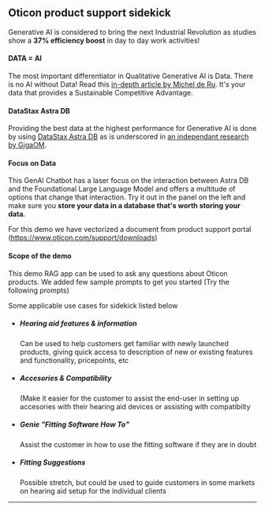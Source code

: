 ## Oticon product support sidekick
Generative AI is considered to bring the next Industrial Revolution as studies show a **37% efficiency boost** in day to day work activities!

#### DATA = AI
The most important differentiator in Qualitative Generative AI is Data. There is no AI without Data! Read this [in-depth article by Michel de Ru](https://docs.google.com/document/d/1HKc5sGosR2_SilxJ4aDqU9FxqtpNlkrtB70SybmEQ4A/edit#heading=h.wak20xcv3doz). It's your data that provides a Sustainable Competitive Advantage.

#### DataStax Astra DB
Providing the best data at the highest performance for Generative AI is done by using [DataStax Astra DB](https://db.new) as is underscored in [an independant research by GigaOM](https://www.datastax.com/resources/report/gigaom-study-vector-databases-compared).

#### Focus on Data
This GenAI Chatbot has a laser focus on the interaction between Astra DB and the Foundational Large Language Model and offers a multitude of options that change that interaction. Try it out in the panel on the left and make sure you **store your data in a database that's worth storing your data**.

For this demo we have vectorized a document from product support portal (https://www.oticon.com/support/downloads) 

#### Scope of the demo
This demo RAG app can be used to ask any questions about Oticon products. 
We added few sample prompts to get you started (Try the following prompts)

Some applicable use cases for sidekick listed below 
- ##### Hearing aid features & information 
  Can be used to help customers get familiar with newly launched products, giving quick access to description of new or existing features and functionality, pricepoints, etc

- ##### Accesories & Compatibility 
  (Make it easier for the customer to assist the end-user in setting up accesories with their hearing aid devices or assisting with compatibilty
  
- ##### Genie "Fitting Software How To" 
  Assist the customer in how to use the fitting software if they are in doubt
  
- ##### Fitting Suggestions 
  Possible stretch, but could be used to guide customers in some markets on hearing aid setup for the individual clients

---